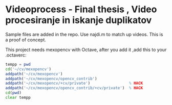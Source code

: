 # Videoprocess - Final thesis , Video procesiranje in iskanje duplikatov

Sample files are added in the repo. Use najdi.m to match up videos. This is a proof of concept.

This project needs mexopencv with Octave, after you add it ,add this to your .octaverc:

```octave
tempp = pwd
cd('~/cv/mexopencv')
addpath('~/cv/mexopencv')
addpath('~/cv/mexopencv/opencv_contrib')
addpath('~/cv/mexopencv/+cv/private')                 % HACK
addpath('~/cv/mexopencv/opencv_contrib/+cv/private')  % HACK
cd(pwd)
clear tempp
```

